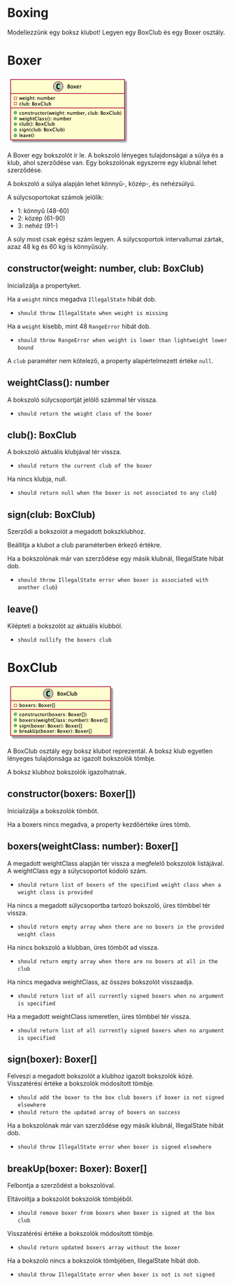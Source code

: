 # Boxing

Modellezzünk egy boksz klubot! Legyen egy BoxClub és egy Boxer osztály.

# Boxer

![](./Boxer.png)

A Boxer egy bokszolót ír le. A bokszoló lényeges tulajdonságai a súlya és a klub, ahol szerződése van. Egy bokszolónak egyszerre egy klubnál lehet szerződése.


A bokszoló a súlya alapján lehet könnyű-, közép-, és nehézsúlyú. 

A súlycsoportokat számok jelölik:
- 1: könnyű (48-60)
- 2: közép (61-90)
- 3: nehéz (91-)

A súly most csak egész szám legyen. A súlycsoportok intervallumai zártak,
azaz 48 kg és 60 kg is könnyűsúly.

## constructor(weight: number, club: BoxClub)

Inicializálja a propertyket.

Ha a `weight` nincs megadva `IllegalState` hibát dob.

- `should throw IllegalState when weight is missing`

Ha a `weight` kisebb, mint 48 `RangeError` hibát dob.

- `should throw RangeError when weight is lower than lightweight lower bound`

A `club` paraméter nem kötelező, a property alapértelmezett értéke `null`.

## weightClass(): number

A bokszoló súlycsoportját jelölő számmal tér vissza. 

- `should return the weight class of the boxer`

## club(): BoxClub

A bokszoló aktuális klubjával tér vissza.  
- `should return the current club of the boxer` 

Ha nincs klubja, null.

- `should return null when the boxer is not associated to any club`)

## sign(club: BoxClub)

Szerződi a bokszolót a megadott bokszklubhoz.

Beállítja a klubot a club paraméterben érkező értékre.

Ha a bokszolónak
már van szerződése egy másik klubnál, IllegalState hibát dob.

-  `should throw IllegalState error when boxer is associated with another club`)

## leave()

Kilépteti a bokszolót az aktuális klubból.

- `should nullify the boxers club`


# BoxClub

![](./BoxClub.png)

A BoxClub osztály egy boksz klubot reprezentál. A boksz klub egyetlen lényeges tulajdonsága az igazolt bokszolók tömbje.

A boksz klubhoz bokszolók igazolhatnak. 

## constructor(boxers: Boxer[])

Inicializálja a bokszolók tömböt.

Ha a boxers nincs megadva, a property kezdőértéke üres tömb.

## boxers(weightClass: number): Boxer[]

A megadott weightClass alapján tér vissza a megfelelő bokszolók
listájával. A weightClass egy a súlycsoportot kódoló szám.

- `should return list of boxers of the specified weight class when a weight class is provided`

Ha nincs a megadott súlycsoportba tartozó bokszoló, üres tömbbel tér vissza.

- `should return empty array when there are no boxers in the provided weight class`

Ha nincs bokszoló a klubban, üres tömböt ad vissza.

- `should return empty array when there are no boxers at all in the club`

Ha nincs megadva weightClass, az összes bokszolót visszaadja.

- `should return list of all currently signed boxers when no argument is specified`

Ha a megadott weightClass ismeretlen, üres tömbbel tér vissza.

- `should return list of all currently signed boxers when no argument is specified`

## sign(boxer): Boxer[]

Felveszi a megadott bokszolót a klubhoz igazolt bokszolók közé. Visszatérési értéke a bokszolók módosított tömbje.

- `should add the boxer to the box club boxers if boxer is not signed elsewhere`
- `should return the updated array of boxers on success`

Ha a bokszolónak már van szerződése egy másik klubnál, IllegalState hibát dob.

- `should throw IllegalState error when boxer is signed elsewhere`


## breakUp(boxer: Boxer): Boxer[]

Felbontja a szerződést a bokszolóval.

Eltávolítja a bokszolót bokszolók tömbjéből.

- `should remove boxer from boxers when boxer is signed at the box club`

Visszatérési értéke a bokszolók módosított tömbje.

- `should return updated boxers array without the boxer`

Ha a bokszoló nincs a bokszolók tömbjében, IllegalState hibát dob.

- `should throw IllegalState error when boxer is not is not signed`